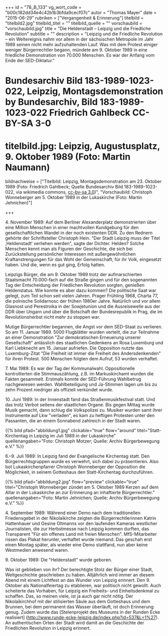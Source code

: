 +++
id = "78_B_133"
vg_wort_code = "b00c182dd34e4c42b1b3bfda9cecf07c"
autor = "Thomas Mayer"
date = "2015-06-29"
rubriken = ["Vergangenheit & Erinnerung"]
titelbild = "titelbild2.jpg"
titelbild_titel = ""
titelbild_quelle = ""
vorschaubild = "vorschaubild.jpg"
title = "Die Heldenstadt – Leipzig und die Friedliche Revolution"
subtitle = ""
description = "Leipzig und die Friedliche Revolution – ein Weltereignis nahm vor allem in der sächsischen Metropole im Jahr 1989 seinen nicht mehr aufzuhaltenden Lauf. Was mit dem Protest einiger weniger Bürgerrechtler begann, mündete am 9. Oktober 1989 in eine friedliche Demonstration von 70.000 Menschen. Es war der Anfang vom Ende der SED-Diktatur."

# Bundesarchiv Bild 183-1989-1023-022, Leipzig, Montagsdemonstration by Bundesarchiv, Bild 183-1989-1023-022  Friedrich Gahlbeck  CC-BY-SA 3-0

# titelbild.jpg: Leipzig, Augustusplatz, 9. Oktober 1989 (Foto: Martin Naumann)

bildnachweise = ["Titelbild: Leipzig, Montagsdemonstration am 23. Oktober 1989 (Foto: Friedrich Gahlbeck; Quelle Bundesarchiv Bild 183-1989-1023-022, via wikimedia commons, [cc-by-sa 3.0](https://creativecommons.org/licenses/by-sa/3.0/de/deed.en))", "Vorschaubild: Christoph Wonneberger am 5. Oktober 1989 in der Lukaskirche (Foto: Martin Jehnichen)"]

+++

4\. November 1989: Auf dem Berliner Alexanderplatz demonstrierten über eine Million Menschen in einer machtvollen Kundgebung für den gesellschaftlichen Wandel in der noch existenten DDR. Zu den Rednern gehörte der Schriftsteller Christoph Hein. "Der Stadt Leipzig muss der Titel ‚Heldenstadt‘ verliehen werden", sagte der Dichter. Helden? Solche Menschen kennt man als Figuren der Geschichte, die sich bei Zurückstellung persönlicher Interessen mit außergewöhnlichen Kraftanstrengungen für das Wohl der Gemeinschaft, für ihr Volk, eingesetzt haben. Und die, wenn es gut ging, Erfolg hatten.

Leipzigs Bürger, die am 9. Oktober 1989 trotz der aufmarschierten Staatsmacht 70.000-fach auf die Straße gingen und für den sogenannten Tag der Entscheidung der Friedlichen Revolution sorgten, genießen Heldenstatus. Wie konnte es aber dazu kommen? Die politische Saat war gelegt, zum Teil schon seit vielen Jahren. Prager Frühling 1968, Charta 77, die polnische Solidarnosc der frühen 1980er Jahre. Natürlich und vor allem Glasnost und Perestroika in der Sowjetunion und die Ausreisewelle aus der DDR über Ungarn und über die Botschaft der Bundesrepublik in Prag, die im Revolutionsherbst nicht mehr zu stoppen war.

Mutige Bürgerrechtler begannen, die Angst vor dem SED-Staat zu verlieren. So am 11. Januar 1989. 5000 Flugblätter wurden verteilt, die zur Teilnahme an einer Demonstration "Zur demokratischen Erneuerung unserer Gesellschaft" anlässlich des staatlichen Gedenkens an Rosa Luxemburg und Karl Liebknecht am 15. Januar aufriefen. Die Opposition nutzte das Luxemburg-Zitat "Die Freiheit ist immer die Freiheit des Andersdenkenden" für ihren Protest. 500 Menschen folgten dem Aufruf, 53 wurden verhaftet.

7\. Mai 1989: Es war der Tag der Kommunalwahl. Oppositionelle kontrollierten die Stimmauszählung, z.B. im Markuskirchamt wurden die Fakten gesammelt. Erstmals konnte der SED-Führung Wahlbetrug nachgewiesen werden. Wahlbeteiligung und Ja-Stimmen lagen um bis zu zehn Prozent niedriger als offiziell verkündet wurde. 

10\. Juni 1989: In der Innenstadt fand das Straßenmusikfestival statt. Und das trotz Verbot seitens der staatlichen Organe. Bis gegen Mittag wurde Musik gemacht, dann schlug die Volkspolizei zu. Musiker wurden samt ihrer Instrumente auf Lkw "verladen", es kam zu heftigen Protesten unter den Passanten, die an einem Sonnabend zahlreich in der Stadt waren.

{{% bild pfad="abbildung1.jpg" clickable="true" flow="around" titel="Statt-Kirchentag in Leipzig im Juli 1989 in der Lukaskirche"  quellenangaben="Foto: Christoph Motzer; Quelle: Archiv Bürgerbewegung e.V." %}}

6.–9. Juli 1989: In Leipzig fand der Evangelische Kirchentag statt. Den Bürgerrechtsgruppen wurde es verwehrt, sich dabei zu präsentieren. Also bot Lukaskirchenpfarrer Christoph Wonneberger der Opposition die Möglichkeit, in seinem Gotteshaus den Statt-Kirchentag durchzuführen.

{{% bild pfad="abbildung2.jpg" flow="preview" clickable="true" titel="Christoph Wonneberger zündet am 5. Oktober 1989 Kerzen auf dem Altar in der Lukaskirche an zur Erinnerung an inhaftierte Bürgerrechtler."  quellenangaben="Foto: Martin Jehnichen; Quelle: Archiv Bürgerbewegung e.V." %}}

4\. September 1989: Während einer Demo nach dem traditionellen Friedensgebet in der Nikolaikirche zeigten die Bürgerrechtlerinnen Katrin Hattenhauer und Gesine Oltmanns vor den laufenden Kameras westlicher Journalisten, die zur Herbstmesse nach Leipzig kommen durften, das Transparent "Für ein offenes Land mit freien Menschen". MfS-Mitarbeiter rissen das Plakat herunter, verhaftet wurde niemand. Das geschah erst einen Montag später, als wieder eine Demo stattfand, nun aber keine Westmedien anwesend waren.

9\. Oktober 1989: Die "Heldenstadt" wurde geboren.

Was ist geblieben von ihr? Der berechtigte Stolz der Bürger einer Stadt, Weltgeschichte geschrieben zu haben. Alljährlich wird immer an diesem Abend mit einem Lichtfest an das Wunder von Leipzig erinnert. Den 9. Oktober als Nationalfeiertag zu etablieren, war politisch nicht gewollt. Auch scheiterte das Vorhaben, für Leipzig ein Freiheits- und Einheitsdenkmal zu schaffen. Das, so meinen viele, ist ja auch gar nicht nötig. Der Nikolaikirchhof mit der stilisierten Säule aus dem Gotteshaus und dem Brunnen, bei dem permanent das Wasser überläuft, ist doch Erinnerung genug. Zudem wurde das [Stelenprojekt des Museums in der Runden Ecke realisiert] (http://www.runde-ecke-leipzig.de/index.php?id=537&L=1%27). An authentischen Orten der Stadt wird damit an die Geschichte der Friedlichen Revolution in Leipzig erinnert.
